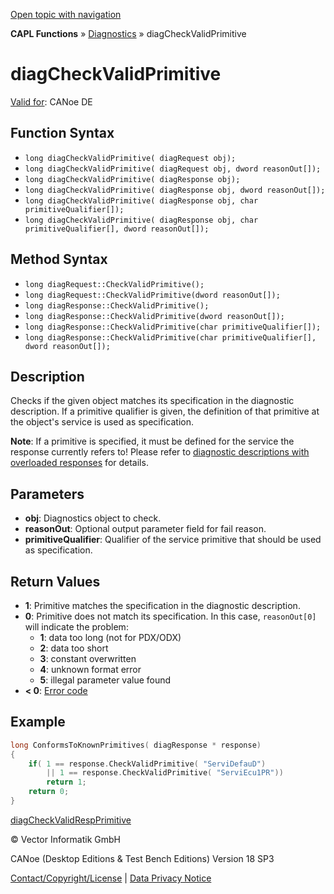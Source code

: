 [Open topic with navigation](../../../../../CANoeDEFamily.htm#Topics/CAPLFunctions/Diagnostics/Functions/CAPLfunctionDiagCheckValidPrimitive.md)

**CAPL Functions** » [Diagnostics](../CAPLfunctionsDiagnosticsOverview.md) » diagCheckValidPrimitive

# diagCheckValidPrimitive

[Valid for](../../../Shared/FeatureAvailability.md): CANoe DE

## Function Syntax

- `long diagCheckValidPrimitive( diagRequest obj);`
- `long diagCheckValidPrimitive( diagRequest obj, dword reasonOut[]);`
- `long diagCheckValidPrimitive( diagResponse obj);`
- `long diagCheckValidPrimitive( diagResponse obj, dword reasonOut[]);`
- `long diagCheckValidPrimitive( diagResponse obj, char primitiveQualifier[]);`
- `long diagCheckValidPrimitive( diagResponse obj, char primitiveQualifier[], dword reasonOut[]);`

## Method Syntax

- `long diagRequest::CheckValidPrimitive();`
- `long diagRequest::CheckValidPrimitive(dword reasonOut[]);`
- `long diagResponse::CheckValidPrimitive();`
- `long diagResponse::CheckValidPrimitive(dword reasonOut[]);`
- `long diagResponse::CheckValidPrimitive(char primitiveQualifier[]);`
- `long diagResponse::CheckValidPrimitive(char primitiveQualifier[], dword reasonOut[]);`

## Description

Checks if the given object matches its specification in the diagnostic description. If a primitive qualifier is given, the definition of that primitive at the object's service is used as specification.

**Note**: If a primitive is specified, it must be defined for the service the response currently refers to! Please refer to [diagnostic descriptions with overloaded responses](../CAPLfunctionsDiagnosticsDescriptionsOverloadResponses.md) for details.

## Parameters

- **obj**: Diagnostics object to check.
- **reasonOut**: Optional output parameter field for fail reason.
- **primitiveQualifier**: Qualifier of the service primitive that should be used as specification.

## Return Values

- **1**: Primitive matches the specification in the diagnostic description.
- **0**: Primitive does not match its specification. In this case, `reasonOut[0]` will indicate the problem:
  - **1**: data too long (not for PDX/ODX)
  - **2**: data too short
  - **3**: constant overwritten
  - **4**: unknown format error
  - **5**: illegal parameter value found
- **< 0**: [Error code](../CAPLfunctionsDiagnosticsErrorCode.md)

## Example

```c
long ConformsToKnownPrimitives( diagResponse * response)
{
    if( 1 == response.CheckValidPrimitive( "ServiDefauD")
        || 1 == response.CheckValidPrimitive( "ServiEcu1PR"))
        return 1;
    return 0;
}
```

[diagCheckValidRespPrimitive](CAPLfunctionDiagCheckValidRespPrimitive.md)

© Vector Informatik GmbH

CANoe (Desktop Editions & Test Bench Editions) Version 18 SP3

[Contact/Copyright/License](../../../Shared/ContactCopyrightLicense.md) | [Data Privacy Notice](https://www.vector.com/int/en/company/get-info/privacy-policy/)